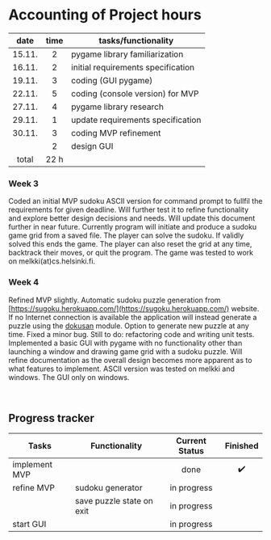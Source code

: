 # Accounting of Project hours

| date   | time | tasks/functionality |
| :-:    | :-:  | --- |
| 15.11. | 2    | pygame library familiarization |
| 16.11. | 2    | initial requirements specification |
| 19.11. | 3    | coding (GUI pygame) |
| 22.11. | 5    | coding (console version) for MVP |
| 27.11. | 4    | pygame library research |
| 29.11. | 1    | update requirements specification |
| 30.11. | 3    | coding MVP refinement |
|        | 2    | design GUI |
| total  | 22 h | | 

### Week 3

Coded an initial MVP sudoku ASCII version for command prompt to fullfil the requirements for given deadline. Will further test it to refine functionality and explore better design decisions and needs. Will update this document further in near future. Currently program will initiate and produce a sudoku game grid from a saved file. The player can solve the sudoku. If validly solved this ends the game. The player can also reset the grid at any time, backtrack their moves, or quit the program. The game was tested to work on melkki(at)cs.helsinki.fi.

### Week 4

Refined MVP slightly. Automatic sudoku puzzle generation from [https://sugoku.herokuapp.com/](https://sugoku.herokuapp.com/) website. If no Internet connection is available the application will instead generate a puzzle using the [dokusan](https://pypi.org/project/dokusan/) module. Option to generate new puzzle at any time. Fixed a minor bug. Still to do: refactoring code and writing unit tests. Implemented a basic GUI with pygame with no functionality other than launching a window and drawing game grid with a sudoku puzzle. Will refine documentation as the overall design becomes more apparent as to what features to implement. ASCII version was tested on melkki and windows. The GUI only on windows.

&nbsp;
## Progress tracker

| Tasks           | Functionality | Current Status | Finished | 
| ---             | ---           | :-:            | :-:      |
| implement MVP   |               | done           | :heavy_check_mark:
| refine MVP      | sudoku generator              | in progress    | |
| | save puzzle state on exit | in progress | |
| start GUI       |               | in progress    | |
